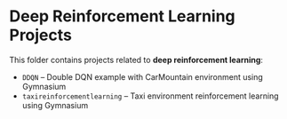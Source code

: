 # Deep Reinforcement Learning Projects

This folder contains projects related to **deep reinforcement learning**:

- `DDQN` – Double DQN example with CarMountain environment using Gymnasium  
- `taxireinforcementlearning` – Taxi environment reinforcement learning using Gymnasium
